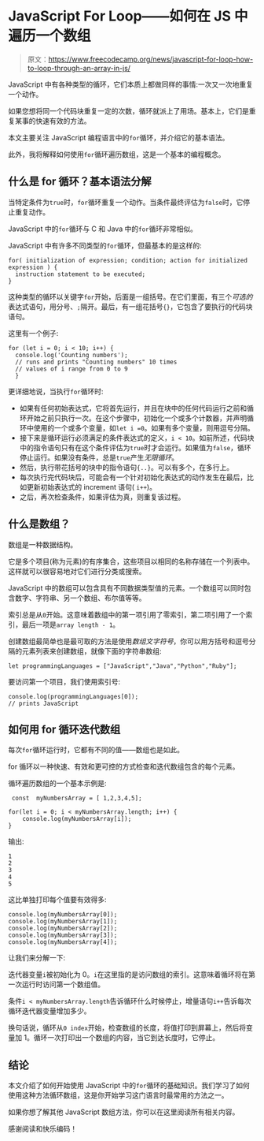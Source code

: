 # JavaScript For Loop——如何在 JS 中遍历一个数组

> 原文：<https://www.freecodecamp.org/news/javascript-for-loop-how-to-loop-through-an-array-in-js/>

JavaScript 中有各种类型的循环，它们本质上都做同样的事情:一次又一次地重复一个动作。

如果您想将同一个代码块重复一定的次数，循环就派上了用场。基本上，它们是重复某事的快速有效的方法。

本文主要关注 JavaScript 编程语言中的`for`循环，并介绍它的基本语法。

此外，我将解释如何使用`for`循环遍历数组，这是一个基本的编程概念。

## 什么是 for 循环？基本语法分解

当特定条件为`true`时，`for`循环重复一个动作。当条件最终评估为`false`时，它停止重复动作。

JavaScript 中的`for`循环与 C 和 Java 中的`for`循环非常相似。

JavaScript 中有许多不同类型的`for`循环，但最基本的是这样的:

```
for( initialization of expression; condition; action for initialized expression ) {
  instruction statement to be executed;
} 
```

这种类型的循环以关键字`for`开始，后面是一组括号。在它们里面，有三个*可选的*表达式语句，用分号、`;`隔开。最后，有一组花括号`{}`，它包含了要执行的代码块语句。

这里有一个例子:

```
for (let i = 0; i < 10; i++) {
  console.log('Counting numbers');
  // runs and prints "Counting numbers" 10 times
  // values of i range from 0 to 9 
  } 
```

更详细地说，当执行`for`循环时:

*   如果有任何初始表达式，它将首先运行，并且在块中的任何代码运行之前和循环开始之前只执行一次。在这个步骤中，初始化一个或多个计数器，并声明循环中使用的一个或多个变量，如`let i =0`。如果有多个变量，则用逗号分隔。
*   接下来是循环运行必须满足的条件表达式的定义，`i < 10`。如前所述，代码块中的指令语句只有在这个条件评估为`true`时才会运行。如果值为`false`，循环停止运行。如果没有条件，总是`true`产生*无限循环*。
*   然后，执行带花括号的块中的指令语句`{..}`。可以有多个，在多行上。
*   每次执行完代码块后，可能会有一个针对初始化表达式的动作发生在最后，比如更新初始表达式的 increment 语句( `i++`)。
*   之后，再次检查条件，如果评估为真，则重复该过程。

## 什么是数组？

数组是一种数据结构。

它是多个项目(称为元素)的有序集合，这些项目以相同的名称存储在一个列表中。这样就可以很容易地对它们进行分类或搜索。

JavaScript 中的数组可以包含具有不同数据类型值的元素。一个数组可以同时包含数字、字符串、另一个数组、布尔值等等。

索引总是从`0`开始。这意味着数组中的第一项引用了零索引，第二项引用了一个索引，最后一项是`array length - 1`。

创建数组最简单也是最可取的方法是使用*数组文字符号*，你可以用方括号和逗号分隔的元素列表来创建数组，就像下面的字符串数组:

```
let programmingLanguages = ["JavaScript","Java","Python","Ruby"]; 
```

要访问第一个项目，我们使用索引号:

```
console.log(programmingLanguages[0]);
// prints JavaScript 
```

## 如何用 for 循环迭代数组

每次`for`循环运行时，它都有不同的值——数组也是如此。

for 循环以一种快速、有效和更可控的方式检查和迭代数组包含的每个元素。

循环遍历数组的一个基本示例是:

```
 const  myNumbersArray = [ 1,2,3,4,5];

for(let i = 0; i < myNumbersArray.length; i++) {
    console.log(myNumbersArray[i]);
} 
```

输出:

```
1
2
3
4
5 
```

这比单独打印每个值要有效得多:

```
console.log(myNumbersArray[0]);
console.log(myNumbersArray[1]);
console.log(myNumbersArray[2]);
console.log(myNumbersArray[3]);
console.log(myNumbersArray[4]); 
```

让我们来分解一下:

迭代器变量`i`被初始化为 0。`i`在这里指的是访问数组的索引。这意味着循环将在第一次运行时访问第一个数组值。

条件`i < myNumbersArray.length`告诉循环什么时候停止，增量语句`i++`告诉每次循环迭代器变量增加多少。

换句话说，循环从`0 index`开始，检查数组的长度，将值打印到屏幕上，然后将变量加 1。循环一次打印出一个数组的内容，当它到达长度时，它停止。

## 结论

本文介绍了如何开始使用 JavaScript 中的`for`循环的基础知识。我们学习了如何使用这种方法循环数组，这是你开始学习这门语言时最常用的方法之一。

如果你想了解其他 JavaScript 数组方法，你可以在这里阅读所有相关内容。

感谢阅读和快乐编码！